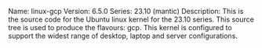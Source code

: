 Name:    linux-gcp
Version: 6.5.0
Series:  23.10 (mantic)
Description:
    This is the source code for the Ubuntu linux kernel for the 23.10 series. This
    source tree is used to produce the flavours: gcp.
    This kernel is configured to support the widest range of desktop, laptop and
    server configurations.

